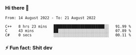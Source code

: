 ### Hi there 👋
<!--START_SECTION:waka-->

```text
From: 14 August 2022 - To: 21 August 2022

C++   8 hrs 23 mins   ███████████████████████░░   91.99 %
C     43 mins         ██░░░░░░░░░░░░░░░░░░░░░░░   07.89 %
C#    0 secs          ░░░░░░░░░░░░░░░░░░░░░░░░░   00.11 %
```

<!--END_SECTION:waka-->
<!--
**TG4LAaron/TG4LAaron** is a ✨ _special_ ✨ repository because its `README.md` (this file) appears on your GitHub profile.

Here are some ideas to get you started:

- 🔭 I’m currently working on ...
- 🌱 I’m currently learning ...
- 👯 I’m looking to collaborate on ...
- 🤔 I’m looking for help with ...
- 💬 Ask me about ...
- 📫 How to reach me: ...
- 😄 Pronouns: ...
- ⚡ Fun fact: ...
-->
### ⚡ Fun fact: Shit dev
